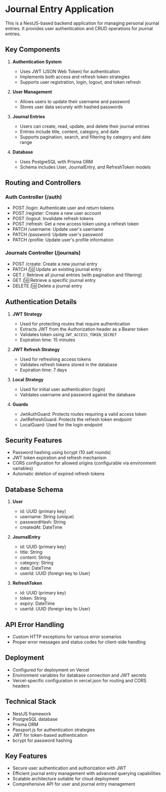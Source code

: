 # Journal Entry Application

This is a NestJS-based backend application for managing personal journal entries. It provides user authentication and CRUD operations for journal entries.

## Key Components

1. **Authentication System**
   - Uses JWT (JSON Web Token) for authentication
   - Implements both access and refresh token strategies
   - Supports user registration, login, logout, and token refresh

2. **User Management**
   - Allows users to update their username and password
   - Stores user data securely with hashed passwords

3. **Journal Entries**
   - Users can create, read, update, and delete their journal entries
   - Entries include title, content, category, and date
   - Supports pagination, search, and filtering by category and date range

4. **Database**
   - Uses PostgreSQL with Prisma ORM
   - Schema includes User, JournalEntry, and RefreshToken models

## Routing and Controllers

### Auth Controller (/auth)
- POST /login: Authenticate user and return tokens
- POST /register: Create a new user account
- POST /logout: Invalidate refresh tokens
- POST /refresh: Get a new access token using a refresh token
- PATCH /username: Update user's username
- PATCH /password: Update user's password
- PATCH /profile: Update user's profile information

### Journals Controller (/journals)
- POST /create: Create a new journal entry
- PATCH /:id: Update an existing journal entry
- GET /: Retrieve all journal entries (with pagination and filtering)
- GET /:id: Retrieve a specific journal entry
- DELETE /:id: Delete a journal entry

## Authentication Details

1. **JWT Strategy**
   - Used for protecting routes that require authentication
   - Extracts JWT from the Authorization header as a Bearer token
   - Validates token using `JWT_ACCESS_TOKEN_SECRET`
   - Expiration time: 15 minutes

2. **JWT Refresh Strategy**
   - Used for refreshing access tokens
   - Validates refresh tokens stored in the database
   - Expiration time: 7 days

3. **Local Strategy**
   - Used for initial user authentication (login)
   - Validates username and password against the database

4. **Guards**
   - JwtAuthGuard: Protects routes requiring a valid access token
   - JwtRefreshGuard: Protects the refresh token endpoint
   - LocalGuard: Used for the login endpoint

## Security Features

- Password hashing using bcrypt (10 salt rounds)
- JWT token expiration and refresh mechanism
- CORS configuration for allowed origins (configurable via environment variables)
- Automatic deletion of expired refresh tokens

## Database Schema

1. **User**
   - id: UUID (primary key)
   - username: String (unique)
   - passwordHash: String
   - createdAt: DateTime

2. **JournalEntry**
   - id: UUID (primary key)
   - title: String
   - content: String
   - category: String
   - date: DateTime
   - userId: UUID (foreign key to User)

3. **RefreshToken**
   - id: UUID (primary key)
   - token: String
   - expiry: DateTime
   - userId: UUID (foreign key to User)

## API Error Handling

- Custom HTTP exceptions for various error scenarios
- Proper error messages and status codes for client-side handling

## Deployment

- Configured for deployment on Vercel
- Environment variables for database connection and JWT secrets
- Vercel-specific configuration in vercel.json for routing and CORS headers

## Technical Stack

- NestJS framework
- PostgreSQL database
- Prisma ORM
- Passport.js for authentication strategies
- JWT for token-based authentication
- bcrypt for password hashing

## Key Features

- Secure user authentication and authorization with JWT
- Efficient journal entry management with advanced querying capabilities
- Scalable architecture suitable for cloud deployment
- Comprehensive API for user and journal entry management
